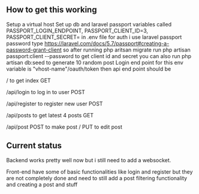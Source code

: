 ## How to get this working

Setup a virtual host
Set up db and laravel passport variables called
PASSPORT_LOGIN_ENDPOINT,
PASSPORT_CLIENT_ID=3,
PASSPORT_CLIENT_SECRET=
in .env file
for auth i use laravel passport password type https://laravel.com/docs/5.7/passport#creating-a-password-grant-client
so after running php aritsan migrate run php artisan passport:client --password to get client id and secret you can also run php artisan db:seed to generate 10 random post
Login end point for this env variable is "vhost-name"/oauth/token
then api end point should be

/ to get index GET

/api/login to log in to user POST

/api/register to register new user POST

/api/posts to get latest 4 posts GET

/api/post POST to make post / PUT to edit post

## Current status

Backend works pretty well now but i still need to add a websocket.

Front-end have some of basic functionalities like login and register but they are not completely done and need to still add a post filtering functionality and creating a post and stuff
